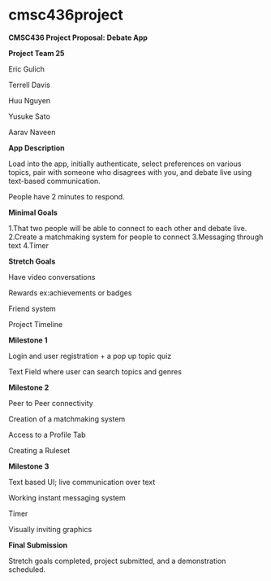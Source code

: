 # cmsc436project

**CMSC436 Project Proposal: Debate App**

**Project Team 25**

Eric Gulich

Terrell Davis

Huu Nguyen

Yusuke Sato

Aarav Naveen

**App Description**

Load into the app, initially authenticate, select preferences on various topics, pair with someone who disagrees with you, and debate live using text-based communication.

People have 2 minutes to respond.

**Minimal Goals**

1.That two people will be able to connect to each other and debate live.
2.Create a matchmaking system for people to connect
3.Messaging through text 
4.Timer


**Stretch Goals**

Have video conversations

Rewards ex:achievements or badges 

Friend system

Project Timeline

**Milestone 1**

Login and user registration + a pop up topic quiz

Text Field where user can search topics and genres

**Milestone 2**

Peer to Peer connectivity

Creation of a matchmaking system

Access to a Profile Tab

Creating a Ruleset

**Milestone 3**
 
Text based UI; live communication over text

Working instant messaging system

Timer

Visually inviting graphics

**Final Submission**

Stretch goals completed, project submitted, and a demonstration scheduled.

